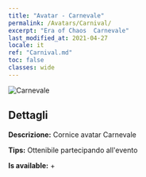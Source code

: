 ```yaml
---
title: "Avatar - Carnevale"
permalink: /Avatars/Carnival/
excerpt: "Era of Chaos  Carnevale"
last_modified_at: 2021-04-27
locale: it
ref: "Carnival.md"
toc: false
classes: wide
---
```

 ![Carnevale](/images/a/avatarFrame_95.png)

## Dettagli

 **Descrizione:** Cornice avatar Carnevale 

 **Tips:** Ottenibile partecipando all'evento 

 **Is available:**  + 

